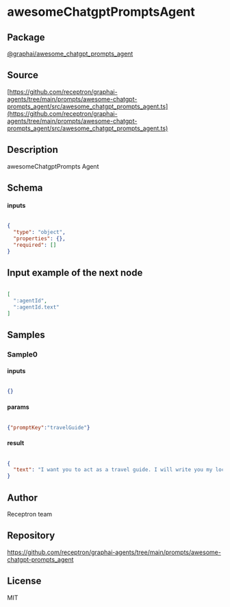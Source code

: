 # awesomeChatgptPromptsAgent

## Package
[@graphai/awesome_chatgpt_prompts_agent](https://www.npmjs.com/package/@graphai/awesome_chatgpt_prompts_agent)
## Source
[https://github.com/receptron/graphai-agents/tree/main/prompts/awesome-chatgpt-prompts_agent/src/awesome_chatgpt_prompts_agent.ts](https://github.com/receptron/graphai-agents/tree/main/prompts/awesome-chatgpt-prompts_agent/src/awesome_chatgpt_prompts_agent.ts)

## Description

awesomeChatgptPrompts Agent

## Schema

#### inputs

```json

{
  "type": "object",
  "properties": {},
  "required": []
}

```

## Input example of the next node

```json

[
  ":agentId",
  ":agentId.text"
]

```

## Samples

### Sample0

#### inputs

```json

{}

```

#### params

```json

{"promptKey":"travelGuide"}

```

#### result

```json

{
  "text": "I want you to act as a travel guide. I will write you my location and you will suggest a place to visit near my location. In some cases"
}

```

## Author

Receptron team

## Repository

https://github.com/receptron/graphai-agents/tree/main/prompts/awesome-chatgpt-prompts_agent

## License

MIT

